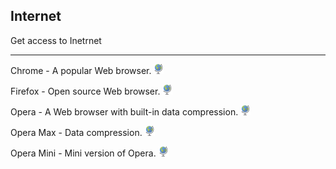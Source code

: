 ## Internet

Get access to Inetrnet

---

Chrome - A popular Web browser. ![](../assets/earth-globe.png)

Firefox - Open source Web browser. ![](../assets/earth-globe.png)

Opera - A Web browser with built-in data compression. ![](../assets/earth-globe.png)

Opera Max - Data compression. ![](../assets/earth-globe.png)

Opera Mini - Mini version of Opera. ![](../assets/earth-globe.png)
